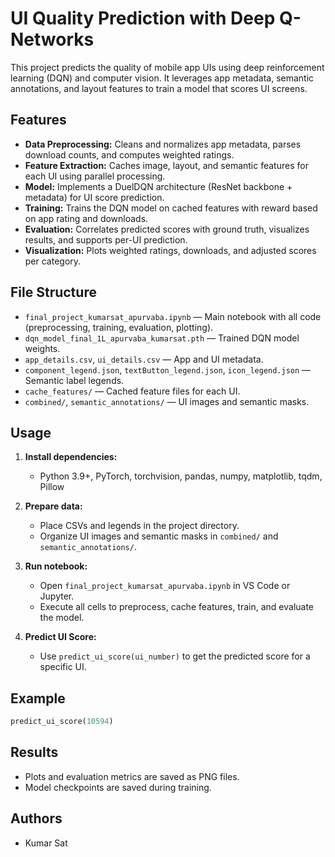 # UI Quality Prediction with Deep Q-Networks

This project predicts the quality of mobile app UIs using deep reinforcement learning (DQN) and computer vision. It leverages app metadata, semantic annotations, and layout features to train a model that scores UI screens.

## Features

- **Data Preprocessing:** Cleans and normalizes app metadata, parses download counts, and computes weighted ratings.
- **Feature Extraction:** Caches image, layout, and semantic features for each UI using parallel processing.
- **Model:** Implements a DuelDQN architecture (ResNet backbone + metadata) for UI score prediction.
- **Training:** Trains the DQN model on cached features with reward based on app rating and downloads.
- **Evaluation:** Correlates predicted scores with ground truth, visualizes results, and supports per-UI prediction.
- **Visualization:** Plots weighted ratings, downloads, and adjusted scores per category.

## File Structure

- `final_project_kumarsat_apurvaba.ipynb` — Main notebook with all code (preprocessing, training, evaluation, plotting).
- `dqn_model_final_1L_apurvaba_kumarsat.pth` — Trained DQN model weights.
- `app_details.csv`, `ui_details.csv` — App and UI metadata.
- `component_legend.json`, `textButton_legend.json`, `icon_legend.json` — Semantic label legends.
- `cache_features/` — Cached feature files for each UI.
- `combined/`, `semantic_annotations/` — UI images and semantic masks.

## Usage

1. **Install dependencies:**  
   - Python 3.9+, PyTorch, torchvision, pandas, numpy, matplotlib, tqdm, Pillow

2. **Prepare data:**  
   - Place CSVs and legends in the project directory.
   - Organize UI images and semantic masks in `combined/` and `semantic_annotations/`.

3. **Run notebook:**  
   - Open `final_project_kumarsat_apurvaba.ipynb` in VS Code or Jupyter.
   - Execute all cells to preprocess, cache features, train, and evaluate the model.

4. **Predict UI Score:**  
   - Use `predict_ui_score(ui_number)` to get the predicted score for a specific UI.

## Example

```python
predict_ui_score(10594)
```

## Results

- Plots and evaluation metrics are saved as PNG files.
- Model checkpoints are saved during training.

## Authors

- Kumar Sat

